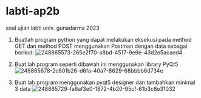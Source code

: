 # labti-ap2b
soal ujian labti univ. gunadarma 2023

1. Buatlah program python yang dapat melakukan eksekusi pada method GET dan method POST menggunakan Postman dengan data sebagai berikut:
   ![248865573-265e2f70-a8bd-4517-9e9e-43d2e5acaed4](https://github.com/kirlyr/labti-ap2b/assets/118607829/3c60a607-5ce3-4b67-8fd4-b60780cbe0be)

2. Buat lah program seperti dibawah ini menggunakan library PyQt5
   ![248865678-2c601b26-d6fa-40a7-8629-68bbbb6d734e](https://github.com/kirlyr/labti-ap2b/assets/118607829/285072c7-f035-487d-9250-1d1c3d272ba8)

3. Buat lah program menggunakan pyqt5 designer dan tambahkan minimal 3 data
   ![248865729-fa6af3e0-1872-4b20-95cf-61b3c8e31032](https://github.com/kirlyr/labti-ap2b/assets/118607829/9112580d-5338-4fc2-82f9-e7ce8327164a)
